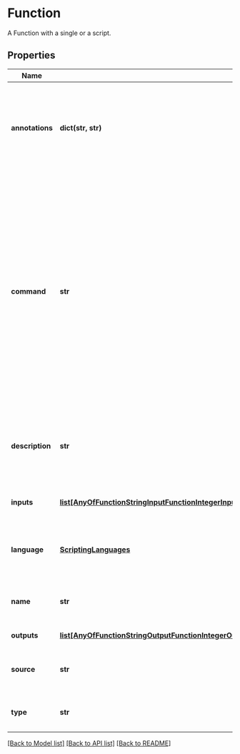 # Function

A Function with a single or a script.
## Properties
Name | Type | Description | Notes
------------ | ------------- | ------------- | -------------
**annotations** | **dict(str, str)** | An optional dictionary to add annotations to inputs. These annotations will be used by the client side libraries. | [optional] 
**command** | **str** | Full shell command for this function. Each function accepts only one command. The command will be executed as a shell command in plugin. For running several commands after each other use &amp;&amp; between the commands or pipe data from one to another using | | [optional] 
**description** | **str** | Function description. A short human readable description for this function. | [optional] 
**inputs** | [**list[AnyOfFunctionStringInputFunctionIntegerInputFunctionNumberInputFunctionBooleanInputFunctionFolderInputFunctionFileInputFunctionPathInputFunctionArrayInputFunctionJSONObjectInput]**](AnyOfFunctionStringInputFunctionIntegerInputFunctionNumberInputFunctionBooleanInputFunctionFolderInputFunctionFileInputFunctionPathInputFunctionArrayInputFunctionJSONObjectInput.md) | Input arguments for this function. | [optional] 
**language** | [**ScriptingLanguages**](ScriptingLanguages.md) | Programming language of the script. Currently only Python is supported. | [optional] 
**name** | **str** | Function name. Must be unique within a plugin. | 
**outputs** | [**list[AnyOfFunctionStringOutputFunctionIntegerOutputFunctionNumberOutputFunctionBooleanOutputFunctionFolderOutputFunctionFileOutputFunctionPathOutputFunctionArrayOutputFunctionJSONObjectOutput]**](AnyOfFunctionStringOutputFunctionIntegerOutputFunctionNumberOutputFunctionBooleanOutputFunctionFolderOutputFunctionFileOutputFunctionPathOutputFunctionArrayOutputFunctionJSONObjectOutput.md) | List of output arguments. | [optional] 
**source** | **str** | Source contains the source code of the script to execute. | [optional] 
**type** | **str** |  | [optional] [readonly] [default to 'Function']

[[Back to Model list]](../README.md#documentation-for-models) [[Back to API list]](../README.md#documentation-for-api-endpoints) [[Back to README]](../README.md)


